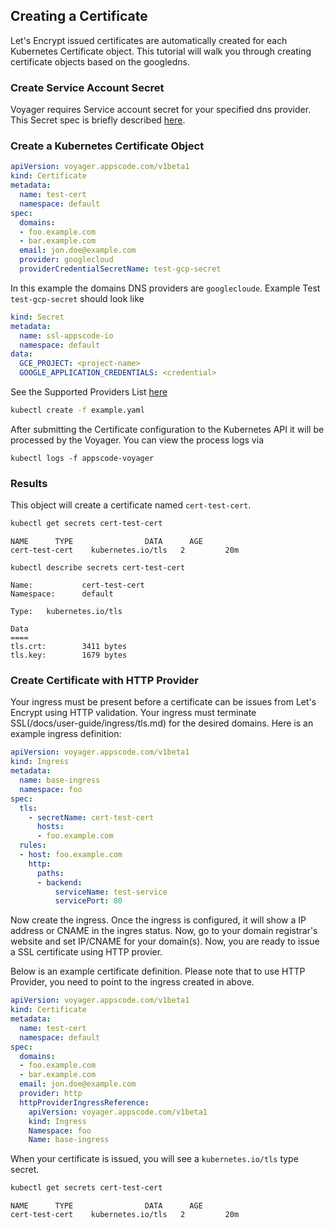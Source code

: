 ## Creating a Certificate
Let's Encrypt issued certificates are automatically created for each Kubernetes Certificate object. This
tutorial will walk you through creating certificate objects based on the googledns.

### Create Service Account Secret
Voyager requires Service account secret for your specified dns provider. This Secret spec is briefly described [here](provider.md).

### Create a Kubernetes Certificate Object
```yaml
apiVersion: voyager.appscode.com/v1beta1
kind: Certificate
metadata:
  name: test-cert
  namespace: default
spec:
  domains:
  - foo.example.com
  - bar.example.com
  email: jon.doe@example.com
  provider: googlecloud
  providerCredentialSecretName: test-gcp-secret
```

In this example the domains DNS providers are `googlecloude`. Example Test `test-gcp-secret` should look like
```yaml
kind: Secret
metadata:
  name: ssl-appscode-io
  namespace: default
data:
  GCE_PROJECT: <project-name>
  GOOGLE_APPLICATION_CREDENTIALS: <credential>
```

See the Supported Providers List [here](provider.md)

```sh
kubectl create -f example.yaml
```

After submitting the Certificate configuration to the Kubernetes API it will be processed by the Voyager. You can view the process logs via
```
kubectl logs -f appscode-voyager
```

### Results
This object will create a certificate named `cert-test-cert`.

```sh
kubectl get secrets cert-test-cert
```

```
NAME      TYPE                DATA      AGE
cert-test-cert    kubernetes.io/tls   2         20m
```

```
kubectl describe secrets cert-test-cert
```

```
Name:           cert-test-cert
Namespace:      default

Type:   kubernetes.io/tls

Data
====
tls.crt:        3411 bytes
tls.key:        1679 bytes
```

### Create Certificate with HTTP Provider

Your ingress must be present before a certificate can be issues from Let's Encrypt using HTTP validation. Your ingress must terminate SSL(/docs/user-guide/ingress/tls.md) for the desired domains. Here is an example ingress definition:

```yaml
apiVersion: voyager.appscode.com/v1beta1
kind: Ingress
metadata:
  name: base-ingress
  namespace: foo
spec:
  tls:
    - secretName: cert-test-cert
      hosts:
      - foo.example.com
  rules:
  - host: foo.example.com
    http:
      paths:
      - backend:
          serviceName: test-service
          servicePort: 80
```
Now create the ingress. Once the ingress is configured, it will show a IP address or CNAME in the ingres status. Now, go to your domain registrar's website and set IP/CNAME for your domain(s). Now, you are ready to issue a SSL certificate using HTTP provier.

Below is an example certificate definition. Please note that to use HTTP Provider, you need to point to the ingress created in above.

```yaml
apiVersion: voyager.appscode.com/v1beta1
kind: Certificate
metadata:
  name: test-cert
  namespace: default
spec:
  domains:
  - foo.example.com
  - bar.example.com
  email: jon.doe@example.com
  provider: http
  httpProviderIngressReference:
    apiVersion: voyager.appscode.com/v1beta1
    kind: Ingress
    Namespace: foo
    Name: base-ingress
```

When your certificate is issued, you will see a `kubernetes.io/tls` type secret.

```sh
kubectl get secrets cert-test-cert
```

```
NAME      TYPE                DATA      AGE
cert-test-cert    kubernetes.io/tls   2         20m
```
